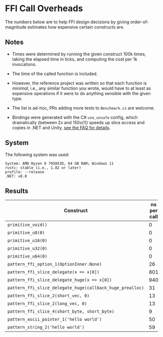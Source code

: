 
# FFI Call Overheads

The numbers below are to help FFI design decisions by giving order-of-magnitude estimates how
expensive certain constructs are.

## Notes

- Times were determined by running the given construct 100k times, taking the elapsed time in ticks,
and computing the cost per 1k invocations.

- The time of the called function is included.

- However, the reference project was written so that each function is _minimal_, i.e., any similar
function you wrote, would have to at least as expensive operations if it were to do anything sensible with
the given type.

- The list is ad-hoc, PRs adding more tests to `Benchmark.cs` are welcome.

- Bindings were generated with the C# `use_unsafe` config, which dramatically (between 2x and 150x(!)) speeds
  up slice access and copies in .NET and Unity, [see the FAQ for details](https://github.com/ralfbiedert/interoptopus/blob/master/FAQ.md#existing-backends).

## System

The following system was used:

```
System: AMD Ryzen 9 7950X3D, 64 GB RAM; Windows 11
rustc: stable (i.e., 1.82 or later)
profile: --release
.NET: v8.0
```

## Results

| Construct | ns per call |
| --- | --- |
| `primitive_void()` | 0 |
| `primitive_u8(0)` | 0 |
| `primitive_u16(0)` | 0 |
| `primitive_u32(0)` | 0 |
| `primitive_u64(0)` | 0 |
| `pattern_ffi_option_1(OptionInner.None)` | 26 |
| `pattern_ffi_slice_delegate(x => x[0])` | 801 |
| `pattern_ffi_slice_delegate_huge(x => x[0])` | 940 |
| `pattern_ffi_slice_delegate_huge(callback_huge_prealloc)` | 31 |
| `pattern_ffi_slice_2(short_vec, 0)` | 13 |
| `pattern_ffi_slice_2(long_vec, 0)` | 13 |
| `pattern_ffi_slice_4(short_byte, short_byte)` | 9 |
| `pattern_ascii_pointer_1('hello world')` | 50 |
| `pattern_string_2('hello world')` | 59 |
